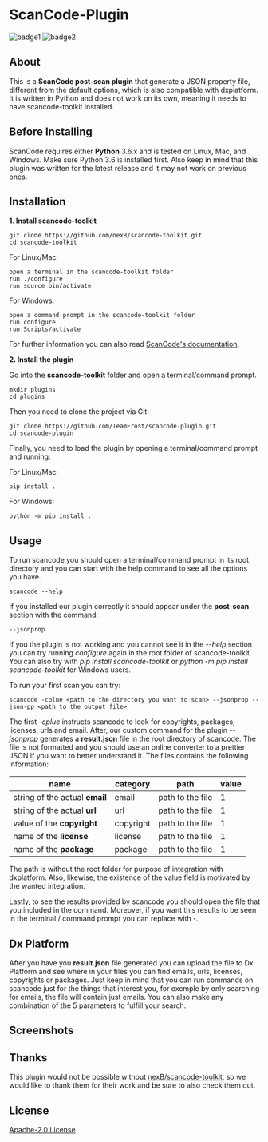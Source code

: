 # ScanCode-Plugin

![badge1](https://img.shields.io/github/license/TeamFrost/scancode-plugin)
![badge2](https://img.shields.io/github/repo-size/TeamFrost/scancode-plugin)

## About

This is a **ScanCode post-scan plugin** that generate a JSON property file, different from the default options, which is also compatible with dxplatform. \
It is written in Python and does not work on its own, meaning it needs to have scancode-toolkit installed.

## Before Installing

ScanCode requires either **Python** 3.6.x and is tested on Linux, Mac, and Windows.
Make sure Python 3.6 is installed first. Also keep in mind that this plugin was written for the latest release and it may not work on previous ones.

## Installation

**1. Install scancode-toolkit**

```
git clone https://github.com/nexB/scancode-toolkit.git
cd scancode-toolkit
```

For Linux/Mac:

```
open a terminal in the scancode-toolkit folder
run ./configure
run source bin/activate
```

For Windows:

```
open a command prompt in the scancode-toolkit folder
run configure
run Scripts/activate
```

For further information you can also read [ScanCode's documentation](https://scancode-toolkit.readthedocs.io/).

**2. Install the plugin**

Go into the **scancode-toolkit** folder and open a terminal/command prompt.

```
mkdir plugins
cd plugins
```

Then you need to clone the project via Git:

```
git clone https://github.com/TeamFrost/scancode-plugin.git
cd scancode-plugin
```

Finally, you need to load the plugin by opening a terminal/command prompt and running:

For Linux/Mac:

```
pip install .
```

For Windows:

```
python -m pip install .
```

## Usage

To run scancode you should open a terminal/command prompt in its root directory and you can start with the help command to see all the options you have.

```
scancode --help
```

If you installed our plugin correctly it should appear under the **post-scan** section with the command:

```
--jsonprop
```

If you the plugin is not working and you cannot see it in the _--help_ section you can try running _configure_ again in the root folder of scancode-toolkit. You can also try with _pip install scancode-toolkit_ or _python -m pip install scancode-toolkit_ for Windows users.

To run your first scan you can try:

```
scancode -cplue <path to the directory you want to scan> --jsonprop --json-pp <path to the output file>
```

The first _-cplue_ instructs scancode to look for copyrights, packages, licenses, urls and email. After, our custom command for the plugin _--jsonprop_ generates a **result.json** file in the root directory of scancode. The file is not formatted and you should use an online converter to a prettier JSON if you want to better understand it. The files contains the following information:

| name                           | category  | path             | value |
| ------------------------------ | --------- | ---------------- | ----- |
| string of the actual **email** | email     | path to the file | 1     |
| string of the actual **url**   | url       | path to the file | 1     |
| value of the **copyright**     | copyright | path to the file | 1     |
| name of the **license**        | license   | path to the file | 1     |
| name of the **package**        | package   | path to the file | 1     |

The path is without the root folder for purpose of integration with dxplatform. Also, likewise, the existence of the value field is motivated by the wanted integration.

Lastly, to see the results provided by scancode you should open the file that you included in the command. Moreover, if you want this results to be seen in the terminal / command prompt you can replace _<path to the output file>_ with _-_.

## Dx Platform

After you have you **result.json** file generated you can upload the file to Dx Platform and see where in your files you can find emails, urls, licenses, copyrights or packages. Just keep in mind that you can run commands on scancode just for the things that interest you, for exemple by only searching for emails, the file will contain just emails. You can also make any combination of the 5 parameters to fulfill your search.

## Screenshots

## Thanks

This plugin would not be possible without [nexB/scancode-toolkit](https://github.com/nexB/scancode-toolkit), so we would like to thank them for their work and be sure to also check them out.

## License

[Apache-2.0 License](LICENSE)
